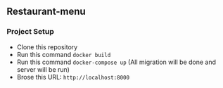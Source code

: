## Restaurant-menu

### Project Setup

* Clone this repository
* Run this command `docker build`
* Run this command `docker-compose up` (All migration will be done and server will be run)
* Brose this URL: `http://localhost:8000`